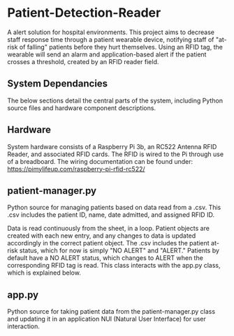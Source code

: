 # Patient-Detection-Reader

A alert solution for hospital environments. This project aims to decrease staff response time through a patient wearable device, notifying staff of "at-risk of falling" patients before they hurt themselves. Using an RFID tag, the wearable will send an alarm and application-based alert if the patient crosses a threshold, created by an RFID reader field. 

## System Dependancies 

The below sections detail the central parts of the system, including Python source files and hardware component descriptions.

## Hardware

System hardware consists of a Raspberry Pi 3b, an RC522 Antenna RFID Reader, and associated RFID cards. The RFID is wired to the Pi through use of a breadboard. The wiring documentation can be found under: https://pimylifeup.com/raspberry-pi-rfid-rc522/

## patient-manager.py

Python source for managing patients based on data read from a .csv. This .csv includes the patient ID, name, date admitted, and assigned RFID ID. 

Data is read continuously from the sheet, in a loop. Patient objects are created with each new entry, and any changes to data is updated accordingly in the correct patient object. The .csv includes the patient at-risk status, which for now is simply "NO ALERT" and "ALERT." Patients by default have a NO ALERT status, which changes to ALERT when the corresponding RFID tag is read. This class interacts with the app.py class, which is explained below. 

## app.py

Python source for taking patient data from the patient-manager.py class and updating it in an application NUI (Natural User Interface) for user interaction. 

